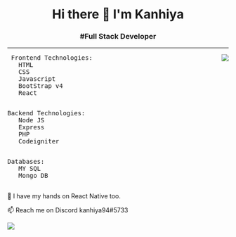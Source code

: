 <h1 align="center">Hi there 👋 I'm Kanhiya</h1> 
<h3 align="center"> #Full Stack Developer</h3> 
<hr>
  <img align="right" src="https://github-readme-stats.vercel.app/api?username=sergeyshaykhullin&count_private=true&show_icons=true&hide_title=true&hide=stars" />
  <pre> Frontend Technologies:
   HTML
   CSS 
   Javascript
   BootStrap v4
   React
  </pre>
    
  <pre>Backend Technologies:
   Node JS
   Express
   PHP
   Codeigniter
   </pre>
    
  <pre>Databases:
   MY SQL
   Mongo DB
   </pre>

🌱 I have my hands on React Native too.

📫 Reach me on Discord kanhiya94#5733


![](https://hit.yhype.me/github/profile?user_id=46970457)


